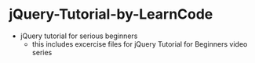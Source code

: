 # jQuery-Tutorial-by-LearnCode
 * jQuery tutorial for serious beginners
    - this includes excercise files for jQuery Tutorial for Beginners video series